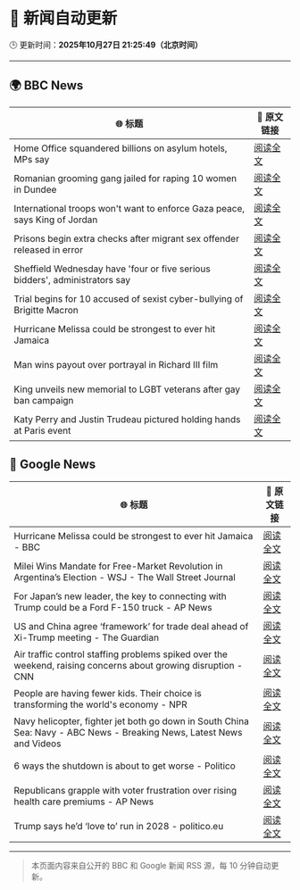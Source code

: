 # 🧠 新闻自动更新

🕒 更新时间：**2025年10月27日 21:25:49（北京时间）**

---

## 🌍 BBC News

| 🌐 标题 | 🔗 原文链接 |
|--------|-------------|
| Home Office squandered billions on asylum hotels, MPs say | [阅读全文](https://www.bbc.com/news/articles/cr43ww32xx0o?at_medium=RSS&at_campaign=rss) |
| Romanian grooming gang jailed for raping 10 women in Dundee | [阅读全文](https://www.bbc.com/news/articles/cvg8791y4xxo?at_medium=RSS&at_campaign=rss) |
| International troops won't want to enforce Gaza peace, says King of Jordan | [阅读全文](https://www.bbc.com/news/articles/cge5ngz11xpo?at_medium=RSS&at_campaign=rss) |
| Prisons begin extra checks after migrant sex offender released in error | [阅读全文](https://www.bbc.com/news/articles/c70jrrgjp9xo?at_medium=RSS&at_campaign=rss) |
| Sheffield Wednesday have 'four or five serious bidders', administrators say | [阅读全文](https://www.bbc.com/sport/football/articles/cvgm6843m60o?at_medium=RSS&at_campaign=rss) |
| Trial begins for 10 accused of sexist cyber-bullying of Brigitte Macron | [阅读全文](https://www.bbc.com/news/articles/ce3knel0895o?at_medium=RSS&at_campaign=rss) |
| Hurricane Melissa could be strongest to ever hit Jamaica | [阅读全文](https://www.bbc.com/news/articles/c2dr0z57nygo?at_medium=RSS&at_campaign=rss) |
| Man wins payout over portrayal in Richard III film | [阅读全文](https://www.bbc.com/news/articles/cdegzx9w16ro?at_medium=RSS&at_campaign=rss) |
| King unveils new memorial to LGBT veterans after gay ban campaign | [阅读全文](https://www.bbc.com/news/articles/cr7m8kzgy77o?at_medium=RSS&at_campaign=rss) |
| Katy Perry and Justin Trudeau pictured holding hands at Paris event | [阅读全文](https://www.bbc.com/news/articles/c7v8rmv2ygdo?at_medium=RSS&at_campaign=rss) |

## 📰 Google News

| 🌐 标题 | 🔗 原文链接 |
|--------|-------------|
| Hurricane Melissa could be strongest to ever hit Jamaica - BBC | [阅读全文](https://news.google.com/rss/articles/CBMiWkFVX3lxTFBhdWZKMXd6LUc1akpkSjFad3JFbWRUUkNyaGpqVS1OTGZVS2VkRVByZV9jdURSRDdXTEgycm9Qb0thSTNNWDgwcUJIaGNKSmEycm15WkpDM1RkZ9IBX0FVX3lxTE9nNExHMloxeW5qVnE3RHFqNHhEN1M3X1lIT0dOUGVRTjBpUERDMnlGdmZVQTluZUpzdk9sN1o3WjdpTm9UdGlqWG1PQ2RRdExUMGR0anRYdjYwcXlBQlFz?oc=5) |
| Milei Wins Mandate for Free-Market Revolution in Argentina’s Election - WSJ - The Wall Street Journal | [阅读全文](https://news.google.com/rss/articles/CBMisgFBVV95cUxNZlN2TkFvbW1WQlhrYlU3ZlNtRGtsMUNuTU1KNGgxcWhEQ0xTWnNYbjhHYTNLdTM4OTg1TDBPcFFvS0JhZFRmeU9taXVGS001eGFOVFhscVBtZkttVlYzYXo1TDZKeXlXb0FEcE92ZTVJWkVjdEJTY0hDVTVhNXNEVVdlUUhTRDlHM1JVM0VXSFVCS1ZIUVo4VVI5MzM0VW5vejJXQ3BqOURseGpWV1A5XzJn?oc=5) |
| For Japan’s new leader, the key to connecting with Trump could be a Ford F-150 truck - AP News | [阅读全文](https://news.google.com/rss/articles/CBMinwFBVV95cUxQZnE0UXQ5alRBUFNvMFpEWHJ5ZHpmN3VxZlgwd2U5eVpBTWRqYlRPUFBWSFY1ck1JczlsM3ZYUjVNSlBnSi1pbVhqdUJ2clpXb1pjYTFPZDRoTWpkYXZWT2JzWlM1V0VHc2ZsSFZmeXVTTFJNeF9zd0ktZ0JhR09UZGJBQTdCTEZmVTNZQjQybDdjazZxOEJJUEFMaEZpWkk?oc=5) |
| US and China agree ‘framework’ for trade deal ahead of Xi-Trump meeting - The Guardian | [阅读全文](https://news.google.com/rss/articles/CBMimgFBVV95cUxNajZPV3dPdVRPMWMzWkdVWlUwUkZTZTBHX21LeS11SGx6WjYxU3RYQlRPeF81YTZCemhWQzJrNjdnSjN0OGplYkdkLXhldmo2Nkw4U0RjdjU3VU5LdmtMZ19qUlJBVVp3VURhcXNJMjlBMzkteEtBYUZHa21YZ2RZcm1RU2tETGxZbDJjV3dBaEJwUWlTVmxtTU9R?oc=5) |
| Air traffic control staffing problems spiked over the weekend, raising concerns about growing disruption - CNN | [阅读全文](https://news.google.com/rss/articles/CBMifkFVX3lxTE5kSDRnVUJYX2dkaUFYdFF4dnhJRXAwSFZvNC1MYjdERUJlVW5lU3VxdHZVcWdIb25BNnZGalNodFh6cUVDcTdJUmkwRURNUVpYT3gzMzdxQUJXWjFTTEM4dzhlblNOaVUzZXgyZ05vcjlCN2pIbk1Sd0NmV2prUQ?oc=5) |
| People are having fewer kids. Their choice is transforming the world's economy - NPR | [阅读全文](https://news.google.com/rss/articles/CBMifkFVX3lxTE5ndUtDNEI5NlpuQlNmQlkza3g0Ul9rNzN1d0xycC1WRVRxNDZnSWpyQ3ZhT2w1RTdUM216c1M1eE1KT09ldDNJZm1HekItMEJhd2g2LXdLaHJoSGdmb0tJOHhBbm1ROFZTTFNYUzFwdjZpWnhqd3FwZ1dSZlRXQQ?oc=5) |
| Navy helicopter, fighter jet both go down in South China Sea: Navy - ABC News - Breaking News, Latest News and Videos | [阅读全文](https://news.google.com/rss/articles/CBMipwFBVV95cUxPUkFKWDlXZVE0eUw5SFdkdjFKTGFYSnltMW44Tm12RDFTVmt3TTZibTl0Wk94T3hlOVVuSmFRUEJKMHBjUWd5MmVuTDg0a0hxNDJHZnRqS2hRNEpyYkRHaWZqRFI4Wk1za2xhbDQ2TmRyMEN5RE5iNDB2NE96MlJJUFV5cnZMTHJtMXY3ajY1cFpqZDdsamVwQ21mV1lzQ1FtOXpqUWhINNIBrAFBVV95cUxORG5XdlZZRDEtUkdkQm9ocXlhV2h2czVJV25xM1YxblhmYTE1WW5KWnBrRW1pa19sR3pGSV9SU3lBdmxwU0R4al93emlPaXpQV3ROOWpKdzhMbjBvSlJnSUZBeVpEY1U1ZVlpVk1jTlVrV2l4dkl2d2d4Sm1oUUxTVGVtaU9Bd0M0MTZPeWEzT0VQWmZjY3pFdWRVNWhXSlM4dDJlbUhUeEVqSVhn?oc=5) |
| 6 ways the shutdown is about to get worse - Politico | [阅读全文](https://news.google.com/rss/articles/CBMijwFBVV95cUxPSV9BMldBRnZ4U2QzTzFQZklNSVFneS1pNVctOGpvV0pOWUtHVE91cDRGZ1VpRnk1cVg1ODlaenlYVDJjSGZFaUx6T1o1Ymt0aUtoNk4xTTVvaFpfZDF5RlZEMVFBdmMwRWMwc1A2LV90QnFvcGVDZ0c3Q1hVdXlVeHYzMHdYMTBmU2RiZzAwdw?oc=5) |
| Republicans grapple with voter frustration over rising health care premiums - AP News | [阅读全文](https://news.google.com/rss/articles/CBMiogFBVV95cUxQSG8wbmw4NWR4QV91RkZwZm44eVhkOFhkaFAzcm10bmZGWDIzOTZqZnZJUGFCVnJxNWZCZ2lIR2tNcDM3QS15WXpxckFZSWh4SnFsT3VwTmY4VWdGM3IydjRaYi1VS015REtncklxYVM4SUs1dzFRZDhMcXVlWmRLYVVWak1hbFBHZEtUZ3NSMTBRZm1DY3dWbTJZUlVEN2lwT1E?oc=5) |
| Trump says he’d ‘love to’ run in 2028 - politico.eu | [阅读全文](https://news.google.com/rss/articles/CBMigwFBVV95cUxNYjlLRkU0OWR5dGJWcllHRWRPeUhjbGpKUFhma1otbmcwTmt0V1RaQ2xzd0hWS1B1U0x3N3pWRE8wUXk0YWpqMzdRd1R2OEJEc0NGdWFqQzc2N2FaMF8xVUg0dW1SQnNkaWNCMWlhTGxVYkQzTldPa2I2c2pZYlkyUDRGaw?oc=5) |

---
> 本页面内容来自公开的 BBC 和 Google 新闻 RSS 源，每 10 分钟自动更新。